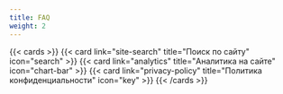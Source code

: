 ```yaml
---
title: FAQ
weight: 2
---
```


<!--more-->

{{< cards >}}
  {{< card link="site-search" title="Поиск по сайту" icon="search" >}}
  {{< card link="analytics" title="Аналитика на сайте" icon="chart-bar" >}}
  {{< card link="privacy-policy" title="Политика конфиденциальности" icon="key" >}}
{{< /cards >}}
